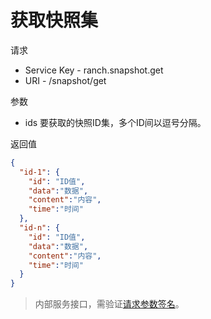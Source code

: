 # 获取快照集

请求
- Service Key - ranch.snapshot.get
- URI - /snapshot/get

参数
- ids 要获取的快照ID集，多个ID间以逗号分隔。

返回值
```json
{
  "id-1": {
    "id": "ID值",
    "data":"数据",
    "content":"内容",
    "time":"时间"
  },
  "id-n": {
    "id": "ID值",
    "data":"数据",
    "content":"内容",
    "time":"时间"
  }
}
```

> 内部服务接口，需验证[请求参数签名](https://github.com/heisedebaise/tephra/blob/master/tephra-ctrl/doc/sign.md)。

